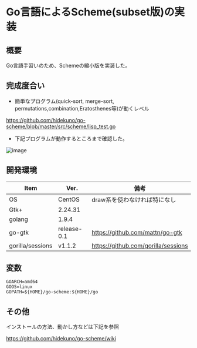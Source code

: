 Go言語によるScheme(subset版)の実装
=================

## 概要
Go言語手習いのため、Schemeの縮小版を実装した。

## 完成度合い
- 簡単なプログラム(quick-sort, merge-sort, permutations,combination,Eratosthenes等)が動くレベル

https://github.com/hidekuno/go-scheme/blob/master/src/scheme/lisp_test.go

- 下記プログラムが動作するところまで確認した。

![image](https://user-images.githubusercontent.com/22115777/44436239-11406600-a5ef-11e8-9860-0b3f73350114.png)


## 開発環境
| Item   | Ver. |備考|
|--------|--------|--------|
| OS     | CentOS | draw系を使わなければ特になし|
| Gtk+   | 2.24.31||
| golang   | 1.9.4||
| go-gtk | release-0.1|https://github.com/mattn/go-gtk|
| gorilla/sessions|v1.1.2|https://github.com/gorilla/sessions|

## 変数
```
GOARCH=amd64
GOOS=linux
GOPATH=${HOME}/go-scheme:${HOME}/go
```

## その他
インストールの方法、動かし方などは下記を参照

https://github.com/hidekuno/go-scheme/wiki

